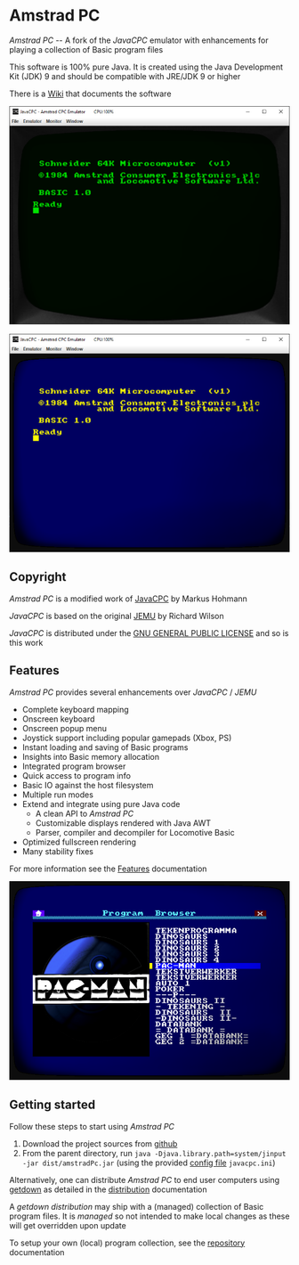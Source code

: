 # Amstrad PC

*Amstrad PC* -- A fork of the *JavaCPC* emulator with enhancements for playing a collection of Basic program files

This software is 100% pure Java. It is created using the Java Development Kit (JDK) 9 and should be compatible with JRE/JDK 9 or higher

There is a [Wiki](https://github.com/jandebr/amstradPc/wiki) that documents the software

![AmstradPC GT65 emulator](https://github.com/jandebr/amstradPc/blob/main/screenshots/AmstradPC-GT65.png)

![AmstradPC CTM644 emulator](https://github.com/jandebr/amstradPc/blob/main/screenshots/AmstradPC-CTM644.png)



## Copyright

*Amstrad PC* is a modified work of [JavaCPC][1] by Markus Hohmann

*JavaCPC* is based on the original [JEMU][2] by Richard Wilson
 
*JavaCPC* is distributed under the [GNU GENERAL PUBLIC LICENSE](LICENSE.txt) and so is this work



## Features

*Amstrad PC* provides several enhancements over *JavaCPC* / *JEMU*

- Complete keyboard mapping
- Onscreen keyboard
- Onscreen popup menu
- Joystick support including popular gamepads (Xbox, PS)
- Instant loading and saving of Basic programs
- Insights into Basic memory allocation
- Integrated program browser
- Quick access to program info
- Basic IO against the host filesystem
- Multiple run modes
- Extend and integrate using pure Java code
	- A clean API to *Amstrad PC*
	- Customizable displays rendered with Java AWT
	- Parser, compiler and decompiler for Locomotive Basic
- Optimized fullscreen rendering
- Many stability fixes

For more information see the [Features](https://github.com/jandebr/amstradPc/wiki/Features) documentation

![Integrated program browser](https://github.com/jandebr/amstradPc/blob/main/screenshots/AmstradPC-Program-Browser.png)



## Getting started

Follow these steps to start using *Amstrad PC*

1. Download the project sources from [github](https://github.com/jandebr/amstradPc)
2. From the parent directory, run `java -Djava.library.path=system/jinput -jar dist/amstradPc.jar` (using the provided [config file](Config-javacpc.ini) `javacpc.ini`)

Alternatively, one can distribute *Amstrad PC* to end user computers using [getdown](https://github.com/threerings/getdown) as detailed in the [distribution](https://github.com/jandebr/amstradPc/wiki/Distribute-using-getdown) documentation

A *getdown distribution* may ship with a (managed) collection of Basic program files. It is *managed* so not intended to make local changes as these will get overridden upon update

To setup your own (local) program collection, see the [repository](https://github.com/jandebr/amstradPc/wiki/Program-repository) documentation



[1]: <http://cpc-live.com> "JavaCPC"
[2]: <http://jemu.winape.net> "JEMU"
